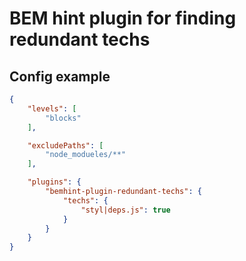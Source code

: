 # BEM hint plugin for finding redundant techs

## Config example

```json
{
    "levels": [
        "blocks"
    ],

    "excludePaths": [
        "node_modueles/**"
    ],

    "plugins": {
        "bemhint-plugin-redundant-techs": {
            "techs": {
                "styl|deps.js": true
            }
        }
    }
}
```

